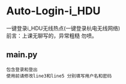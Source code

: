 # Auto-Login-i_HDU
一键登录i_HDU无线热点(一键登录杭电无线网络)  
前言：上课无聊写的，异常粗糙 勿喷。
  

## main.py 
    包含登录和登出
    使用前请修改line3和line5 分别填写用户名和密码
